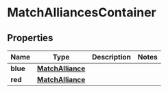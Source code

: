 
# MatchAlliancesContainer

## Properties
Name | Type | Description | Notes
------------ | ------------- | ------------- | -------------
**blue** | [**MatchAlliance**](MatchAlliance.md) |  | 
**red** | [**MatchAlliance**](MatchAlliance.md) |  | 



